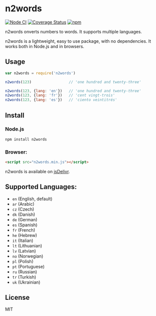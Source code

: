 # n2words

[![Node CI](https://github.com/forzagreen/n2words/workflows/Node%20CI/badge.svg?branch=master)](https://github.com/forzagreen/n2words/actions)
[![Coverage Status](https://coveralls.io/repos/github/forzagreen/n2words/badge.svg?branch=master)](https://coveralls.io/github/forzagreen/n2words?branch=master)
[![npm](https://img.shields.io/npm/v/n2words.svg)](https://www.npmjs.com/package/n2words)

n2words onverts numbers to words. It supports multiple languages.

n2words is a lightweight, easy to use package, with no dependencies. It works both in Node.js and in browsers.

## Usage

```js
var n2words = require('n2words')

n2words(123)                 // 'one hundred and twenty-three'

n2words(123, {lang: 'en'})   // 'one hundred and twenty-three'
n2words(123, {lang: 'fr'})   // 'cent vingt-trois'
n2words(123, {lang: 'es'})   // 'ciento veintitrés'

```

## Install

### Node.js

```sh
npm install n2words
```

### Browser:

```html
<script src="n2words.min.js"></script>
```
n2words is available on [jsDelivr](https://www.jsdelivr.com/package/npm/n2words).

## Supported Languages:

- `en` (English, default)
- `ar` (Arabic)
- `cz` (Czech)
- `dk` (Danish)
- `de` (German)
- `es` (Spanish)
- `fr` (French)
- `he` (Hebrew)
- `it` (Italian)
- `lt` (Lithuanian)
- `lv` (Latvian)
- `no` (Norwegian)
- `pl` (Polish)
- `pt` (Portuguese)
- `ru` (Russian)
- `tr` (Turkish)
- `uk` (Ukrainian)

## License

MIT
